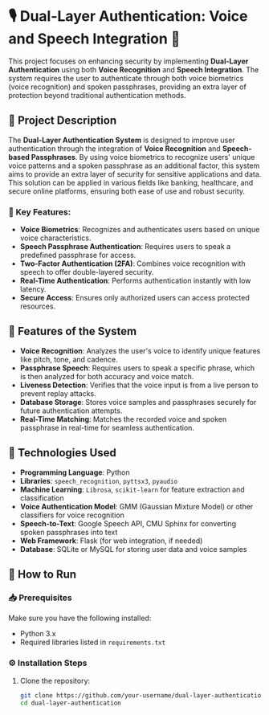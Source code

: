 # 🎙️ Dual-Layer Authentication: Voice and Speech Integration 🔐

This project focuses on enhancing security by implementing **Dual-Layer Authentication** using both **Voice Recognition** and **Speech Integration**. The system requires the user to authenticate through both voice biometrics (voice recognition) and spoken passphrases, providing an extra layer of protection beyond traditional authentication methods.

## 📝 Project Description

The **Dual-Layer Authentication System** is designed to improve user authentication through the integration of **Voice Recognition** and **Speech-based Passphrases**. By using voice biometrics to recognize users' unique voice patterns and a spoken passphrase as an additional factor, this system aims to provide an extra layer of security for sensitive applications and data. This solution can be applied in various fields like banking, healthcare, and secure online platforms, ensuring both ease of use and robust security.

### 🔑 Key Features:
- **Voice Biometrics**: Recognizes and authenticates users based on unique voice characteristics.
- **Speech Passphrase Authentication**: Requires users to speak a predefined passphrase for access.
- **Two-Factor Authentication (2FA)**: Combines voice recognition with speech to offer double-layered security.
- **Real-Time Authentication**: Performs authentication instantly with low latency.
- **Secure Access**: Ensures only authorized users can access protected resources.
  
## 🧠 Features of the System

- **Voice Recognition**: Analyzes the user's voice to identify unique features like pitch, tone, and cadence.
- **Passphrase Speech**: Requires users to speak a specific phrase, which is then analyzed for both accuracy and voice match.
- **Liveness Detection**: Verifies that the voice input is from a live person to prevent replay attacks.
- **Database Storage**: Stores voice samples and passphrases securely for future authentication attempts.
- **Real-Time Matching**: Matches the recorded voice and spoken passphrase in real-time for seamless authentication.
  
## 🔧 Technologies Used

- **Programming Language**: Python
- **Libraries**: `speech_recognition`, `pyttsx3`, `pyaudio`
- **Machine Learning**: `Librosa`, `scikit-learn` for feature extraction and classification
- **Voice Authentication Model**: GMM (Gaussian Mixture Model) or other classifiers for voice recognition
- **Speech-to-Text**: Google Speech API, CMU Sphinx for converting spoken passphrases into text
- **Web Framework**: Flask (for web integration, if needed)
- **Database**: SQLite or MySQL for storing user data and voice samples

## 🚀 How to Run

### 📥 Prerequisites
Make sure you have the following installed:
- Python 3.x
- Required libraries listed in `requirements.txt`

### ⚙️ Installation Steps
1. Clone the repository:
   ```bash
   git clone https://github.com/your-username/dual-layer-authentication.git
   cd dual-layer-authentication
